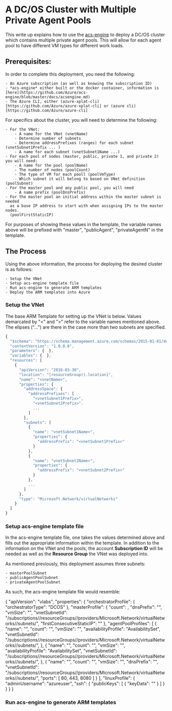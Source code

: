 # A DC/OS Cluster with Multiple Private Agent Pools

This write up explains how to use the [acs-engine](https://github.com/Azure/acs-engine) to
deploy a DC/OS cluster which contains multiple private agent pools.  This will allow for 
each agent pool to have different VM types for different work loads.

## Prerequisites:

In order to complete this deployment, you need the following:

    - An Azure subscription (as well as knowing the subscription ID)
    - *acs-engine* either built or the docker container, information is [here](https://github.com/Azure/acs-engine/blob/master/docs/acsengine.md)
    - The Azure CLI, either (azure-xplat-cli)[https://github.com/Azure/azure-xplat-cli] or (azure cli)[https://github.com/Azure/azure-cli]

For specifics about the cluster, you will need to determine the following:

    - For the VNet:
        - A name for the VNet (vnetName)
        - Determine number of subnets
        - Determine addressPrefixes (ranges) for each subnet (vnetSubnet1Prefix ... )
        - A name for each subnet (vnetSubnet1Name ...)
    - For each pool of nodes (master, public, private 1, and private 2) you will need:
        - A name for the pool (poolName)
        - The number of nodes (poolCount)
        - The type of VM for each pooll (poolVmType)
        - Which subnet it will belong to based on VNet definition (poolSubnet)
    - For the master pool and any public pool, you will need
        - A name prefix (poolDnsPrefix)
    - For the master pool an initial address within the master subnet is needed
      as a base IP address to start with when assigning IPs to the master nodes.
      (poolFirstStaticIP)

For purposes of showing these values in the template, the variable names above will be 
prefixed with "master", "publicAgent", "privateAgentN" in the template. 

## The Process

Using the above information, the process for deploying the desired cluster is as follows:

    - Setup the VNet
    - Setup acs-engine template file
    - Run acs-engine to generate ARM templates
    - Deploy the ARM templates into Azure

### Setup the VNet

The base ARM Template for setting up the VNet is below.  Values demarcated by "<" and ">" 
refer to the variable names mentioned above.  The elipses ("...") are there in the case 
more than two subnets are specified.

```javascript
{
  "$schema": "https://schema.management.azure.com/schemas/2015-01-01/deploymentTemplate.json#",
  "contentVersion": "1.0.0.0",
  "parameters": {  },
  "variables": {  },
  "resources": [
    {
      "apiVersion": "2016-03-30",
      "location": "[resourceGroup().location]",
      "name": "<vnetName>",
      "properties": {
        "addressSpace": {
          "addressPrefixes": [
            "<vnetSubnet1Prefix>",
            "<vnetSubnet2Prefix>".
            ...
          ]
        },
        "subnets": [
          {
            "name": "vnetSubnet1Name>",
            "properties": {
              "addressPrefix": "<vnetSubnet1Prefix>"
            }
          },
          {
            "name": "vnetSubnet2Name>",
            "properties": {
              "addressPrefix": "<vnetSubnet2Prefix>"
            }
          },
          ...
        ]
      },
      "type": "Microsoft.Network/virtualNetworks"
    }
  ]
}
```

### Setup acs-engine template file

In the acs-engine template file, one takes the values determined above and fills out the 
appropriate information within the template.  In addition to the information on the VNet 
and the pools, the account **Subscription ID** will be needed as well as the **Resource Group**
the VNet was deployed into.

As mentioned previously, this deployment assumes three subnets:

    - masterPoolSubnet
    - publicAgentPoolSubnet
    - privateAgentPoolSubnet

As such, the acs-engine template file would resemble:

{
  "apiVersion": "vlabs",
  "properties": {
    "orchestratorProfile": {
      "orchestratorType": "DCOS"
    },
    "masterProfile": {
      "count": <masterPoolCount>,
      "dnsPrefix": "<masterPoolDnsPrefix>",
      "vmSize": "<masterPoolVmType>",
      "vnetSubnetId": "/subscriptions/<subscriptionId>/resourceGroups/<resourceGroup>/providers/Microsoft.Network/virtualNetworks/<vnetName>/subnets/<masterPoolSubnetName>",
      "firstConsecutiveStaticIP": "<masterPoolFirstStaticIP>" 
    },
    "agentPoolProfiles": [
      {
        "name": "<privateAgentPool1Name>",
        "count": "<privateAgentPool1Count>",
        "vmSize": "<privateAgentPool1VmType>",
        "availabilityProfile": "AvailabilitySet",
        "vnetSubnetId": "/subscriptions/<subscriptionId>/resourceGroups/<resourceGroup>/providers/Microsoft.Network/virtualNetworks/<vnetName>/subnets/<privateAgentPoolSubnetName>",
      },
      {
        "name": "<privateAgentPool2Name>",
        "count": "<privateAgentPool2Count>",
        "vmSize": "<privateAgentPool2VmType>",
        "availabilityProfile": "AvailabilitySet",
        "vnetSubnetId": "/subscriptions/<subscriptionId>/resourceGroups/<resourceGroup>/providers/Microsoft.Network/virtualNetworks/<vnetName>/subnets/<privateAgentPoolSubnetName>",
      },
      {
        "name": "<publicAgentPoolName>",
        "count": "<publicAgentPoolCount>",
        "vmSize": "<publicAgentPoolVmType>",
        "dnsPrefix": "<publicAgentPoolDnsPrefix>",
        "vnetSubnetId": "/subscriptions/<subscriptionId>/resourceGroups/<resourceGroup>/providers/Microsoft.Network/virtualNetworks/<vnetName>/subnets/<publicAgentPoolSubnetName>",
        "ports": [
          80,
          443,
          8080
        ]
      }
    ],
    "linuxProfile": {
      "adminUsername": "azureuser",
      "ssh": {
        "publicKeys": [
          {
            "keyData": ""
          }
        ]
      }
    }
  }
}

### Run acs-engine to generate ARM templates


